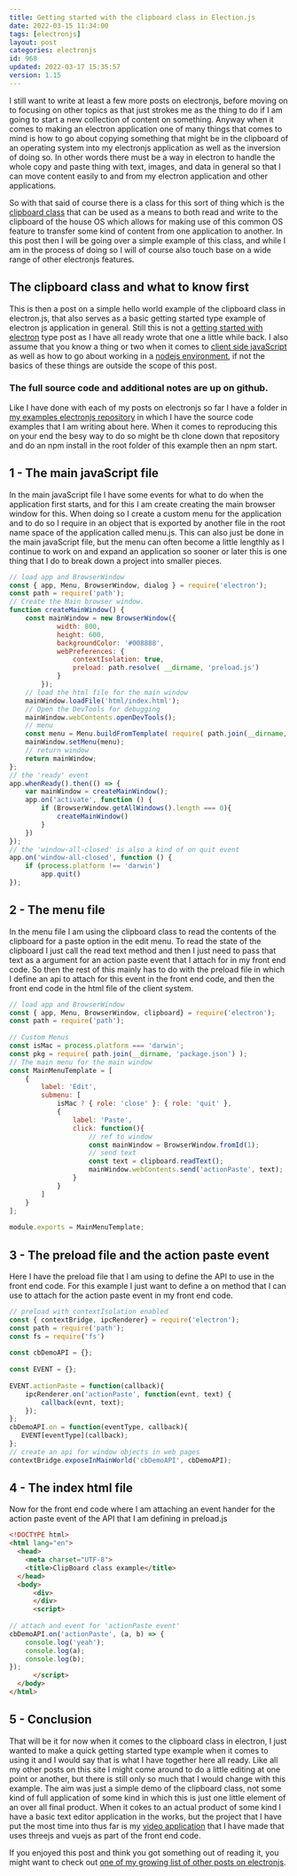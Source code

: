 ```yaml
---
title: Getting started with the clipboard class in Election.js
date: 2022-03-15 11:34:00
tags: [electronjs]
layout: post
categories: electronjs
id: 968
updated: 2022-03-17 15:35:57
version: 1.15
---
```


I still want to write at least a few more posts on electronjs, before moving on to focusing on other topics as that just strokes me as the thing to do if I am going to start a new collection of content on something. Anyway when it comes to making an electron application one of many things that comes to mind is how to go about copying something that might be in the clipboard of an operating system into my electronjs application as well as the inversion of doing so. In other words there must be a way in electron to handle the whole copy and paste thing with text, images, and data in general so that I can move content easily to and from my electron application and other applications. 

So with that said of course there is a class for this sort of thing which is the [clipboard class](https://www.electronjs.org/docs/latest/api/clipboard/) that can be used as a means to both read and write to the clipboard of the house OS which allows for making use of this common OS feature to transfer some kind of content from one application to another. In this post then I will be going over a simple example of this class, and while I am in the process of doing so I will of course also touch base on a wide range of other electronjs features.

<!-- more -->

## The clipboard class and what to know first

This is then a post on a simple hello world example of the clipboard class in electron.js, that also serves as a basic getting started type example of electron js application in general. Still this is not a [getting started with electron](/2022/02/07/electronjs-hello-world/) type post as I have all ready wrote that one a little while back. I also assume that you know a thing or two when it comes to [client side javaScript](/2018/11/27/js-getting-started/) as well as how to go about working in a [nodejs environment](/2017/04/05/nodejs-helloworld/), if not the basics of these things are outside the scope of this post.

### The full source code and additional notes are up on github.

Like I have done with each of my posts on electronjs so far I have a folder in [my examples electronjs repository](https://github.com/dustinpfister/examples-electronjs/tree/master/for_post/electronjs-clipboard) in which I have the source code examples that I am writing about here. When it comes to reproducing this on your end the besy way to do so might be th clone down that repository and do an npm install in the root folder of this example then an npm start.

## 1 - The main javaScript file

In the main javaScript file I have some events for what to do when the application first starts, and for this I am create creating the main browser window for this. When doing so I create a custom menu for the application and to do so I require in an object that is exported by another file in the root name space of the application called menu.js. This can also just be done in the main javaScript file, but the menu can often become a little lengthly as I continue to work on and expand an application so sooner or later this is one thing that I do to break down a project into smaller pieces.

```js
// load app and BrowserWindow
const { app, Menu, BrowserWindow, dialog } = require('electron');
const path = require('path');
// Create the Main browser window.
function createMainWindow() {
    const mainWindow = new BrowserWindow({
            width: 800,
            height: 600,
            backgroundColor: '#008888',
            webPreferences: {
                contextIsolation: true,
                preload: path.resolve( __dirname, 'preload.js')
            }
        });
    // load the html file for the main window
    mainWindow.loadFile('html/index.html');
    // Open the DevTools for debugging
    mainWindow.webContents.openDevTools();
    // menu
    const menu = Menu.buildFromTemplate( require( path.join(__dirname, 'menu.js') ) );
    mainWindow.setMenu(menu);
    // return window
    return mainWindow;
};
// the 'ready' event
app.whenReady().then(() => {
    var mainWindow = createMainWindow();
    app.on('activate', function () {
        if (BrowserWindow.getAllWindows().length === 0){
            createMainWindow()
        }
    })
});
// the 'window-all-closed' is also a kind of on quit event
app.on('window-all-closed', function () {
    if (process.platform !== 'darwin')
        app.quit()
});
```

## 2 - The menu file

In the menu file I am using the clipboard class to read the contents of the clipboard for a paste option in the edit menu. To read the state of the clipboard I just call the read text method and then I just need to pass that text as a argument for an action paste event that I attach for in my front end code. So then the rest of this mainly has to do with the preload file in which I define an api to attach for this event in the front end code, and then the front end code in the html file of the client system.

```js
// load app and BrowserWindow
const { app, Menu, BrowserWindow, clipboard} = require('electron');
const path = require('path');
 
// Custom Menus
const isMac = process.platform === 'darwin';
const pkg = require( path.join(__dirname, 'package.json') );
// The main menu for the main window
const MainMenuTemplate = [
    {
        label: 'Edit',
        submenu: [
            isMac ? { role: 'close' }: { role: 'quit' },
            {
                label: 'Paste',
                click: function(){
                    // ref to window
                    const mainWindow = BrowserWindow.fromId(1);
                    // send text
                    const text = clipboard.readText();
                    mainWindow.webContents.send('actionPaste', text);
                }
            }
        ]
    }
];
 
module.exports = MainMenuTemplate;
```

## 3 - The preload  file and the action paste event

Here I have the preload file that I am using to define the API to use in the front end code. For this example I just want to define a on method that I can use to attach for the action paste event in my front end code.

```js
// preload with contextIsolation enabled
const { contextBridge, ipcRenderer} = require('electron');
const path = require('path');
const fs = require('fs')
 
const cbDemoAPI = {};
 
const EVENT = {};
 
EVENT.actionPaste = function(callback){
    ipcRenderer.on('actionPaste', function(evnt, text) {
        callback(evnt, text);
    });
};
cbDemoAPI.on = function(eventType, callback){
   EVENT[eventType](callback);
};
// create an api for window objects in web pages
contextBridge.exposeInMainWorld('cbDemoAPI', cbDemoAPI);
```

## 4 - The index html file

Now for the front end code where I am attaching an event hander for the action paste event of the API that I am defining in preload.js

```html
<!DOCTYPE html>
<html lang="en">
  <head>
    <meta charset="UTF-8">
    <title>ClipBoard class example</title>
  </head>
  <body>
      <div>
      </div>
      <script>
 
// attach and event for 'actionPaste event'
cbDemoAPI.on('actionPaste', (a, b) => {
    console.log('yeah');
    console.log(a);
    console.log(b);
});
      </script>
  </body>
</html>
```

## 5 - Conclusion

That will be it for now when it comes to the clipboard class in electron, I just wanted to make a quick getting started type example when it comes to using it and I would say that is what I have together here all ready. Like all my other posts on this site I might come around to do a little editing at one point or another, but there is still only so much that I would change with this example. The aim was just a simple demo of the clipboard class, not some kind of full application of some kind in which this is just one little element of an over all final product. When it cokes to an actual product of some kind I have a basic text editor application in the works, but the project that I have put the most time into thus far is my [video application](/2022/03/10/electronjs-example-videoground/) that I have made that uses threejs and vuejs as part of the front end code.

If you enjoyed this post and think you got something out of reading it, you might want to check out [one of my growing list of other posts on electronjs](/categories/electronjs).

